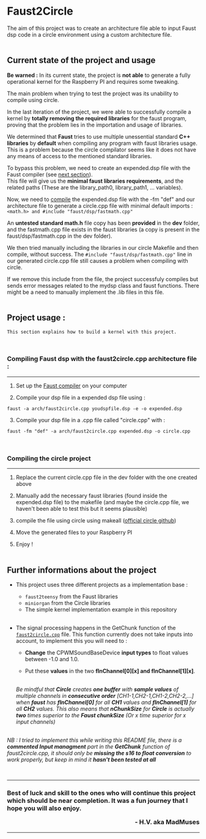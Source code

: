 # Faust2Circle

The aim of this project was to create an architecture file able to input Faust dsp code in a circle environment using a custom architecture file.
<br><br>

## Current state of the project and usage

__Be warned :__ In its current state, the project is __not able__ to generate a fully operational kernel for the Raspberry PI and requires some tweaking.

The main problem when trying to test the project was its unability to compile using circle.

In the last iteration of the project, we were able to successfully compile a kernel by __totally removing the required libraries__ for the faust program, proving that the problem lies in the importation and usage of libraries.

We determined that __Faust__ tries to use multiple unessential standard __C++ libraries__ by __default__ when compiling any program with faust libraries usage. This is a problem because the circle compilator seems like it does not have any means of access to the mentioned standard libraries.

To bypass this problem, we need to create an expended.dsp file with the Faust compiler (see [next section](#secCompFaust)). <br>
This file will give us the __minimal faust libraries requirements__, and the related paths (These are the library_path0, library_path1, ... variables).

Now, we need to [compile](#secCompFaust) the expended.dsp file with the -fm "def" and our architecture file to generate a circle.cpp file with minimal default imports : ```<math.h> and #include "faust/dsp/fastmath.cpp"``` <br>

An __untested standard math.h__ file copy has been __provided__ in the __dev__ folder, and the fastmath.cpp file exists in the faust libraries (a copy is present in the faust/dsp/fastmath.cpp in the dev folder).

We then tried manually including the libraries in our circle Makefile and then compile, without success. The ```#include "faust/dsp/fastmath.cpp"``` line in our generated circle.cpp file still causes a problem when compiling with circle.

If we remove this include from the file, the project successfuly compiles but sends error messages related to the mydsp class and faust functions. There might be a need to manually implement the .lib files in this file.
<br><br>

## Project usage :

    This section explains how to build a kernel with this project.

<br>

### Compiling Faust dsp with the faust2circle.cpp architecture file :
---
<a name="secCompFaust"> </a>


1. Set up the [Faust compiler](https://github.com/grame-cncm/faust/wiki/BuildingSimple) on your computer

2. Compile your dsp file in a expended dsp file using :
```
faust -a arch/faust2circle.cpp youdspfile.dsp -e -o expended.dsp
```
3. Compile your dsp file in a .cpp file called "circle.cpp" with :
```
faust -fm "def" -a arch/faust2circle.cpp expended.dsp -o circle.cpp
```
<br>

### Compiling the circle project
---
<a name="secCompCircle"> </a>

1. Replace the current circle.cpp file in the dev folder with the one created above

2. Manually add the necessary faust libraries (found inside the expended.dsp file) to the makefile (and maybe the circle.cpp file, we haven't been able to test this but it seems plausible)

3. compile the file using circle using makeall ([official circle github](https://github.com/rsta2/circle))

4. Move the generated files to your Raspberry PI

5. Enjoy !<br> <br>


## Further informations about the project

* This project uses three different projects as a implementation base :<br>
    * ```faust2teensy``` from the Faust libraries
    * ```miniorgan``` from the Circle libraries
    * The simple kernel implementation example in this repository
    
    <br>
* The signal processing happens in the GetChunk function of the [```faust2circle.cpp```](\arch\faust2circle.cpp) file. This function currently does not take inputs into account, to implement this you will need to :
    * **Change** the CPWMSoundBaseDevice **input types** to float values between -1.0 and 1.0.

    * Put these **values** in the two **fInChannel[0][x] and fInChannel[1][x]**.

    <br>*Be mindful that **Circle** creates **one buffer** with **sample values** of multiple channels in **consecutive order** [CH1-1,CH2-1,CH1-2,CH2-2,...] when **faust** has **fInChannel[0]** for all **CH1** values and **fInChannel[1]** for all **CH2** values. This also means that **nChunkSize** for **Circle** is actually **two** times superior to the **Faust chunkSize** (Or x time superior for x input channels)* 
    <br><br>

*NB : I tried to implement this while writing this README file, there is a **commented Input managment** part in the **GetChunk** function of faust2circle.cpp, it should only be **missing the s16 to float conversion** to work properly, but keep in mind it **hasn't been tested at all***

<br>

---
### Best of luck and skill to the ones who will continue this project which should be near completion. It was a fun journey that I hope you will also enjoy.<br> <p align="right">- H.V. aka MadMuses </p>
---
